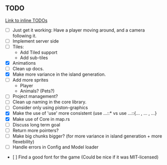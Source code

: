 ## TODO

[Link to inline TODOs](https://github.com/Ticki/Open-Sea/search?utf8=%E2%9C%93&q=TODO)

* [ ] Just get it working: Have a player moving around, and a camera following it.
* [ ] Implement server side
* [ ] Tiles:
  - Add Tiled support
  - Add sub-tiles
* [x] Animations
* [ ] Clean up docs.
* [x] Make more variance in the island generation.
* [ ] Add more sprites
  - Player
  - Animals? (Pets?)
* [ ] Project management?
* [ ] Clean up naming in the core library.
* [ ] Consider only using piston-graphics
* [x] Make the use of 'use' more consistent (use ...::* vs use ...::{... , ... , ...}
* [x] Make use of Core in map.rs
* [ ] Discuss long term goal
* [ ] Return more pointers?
* [ ] Make big chunks bigger? (for more variance in island generation + more flexebility)
* [ ] Handle errors in Config and Model loader
* [ ] Find a good font for the game (Could be nice if it was MIT-licensed)
